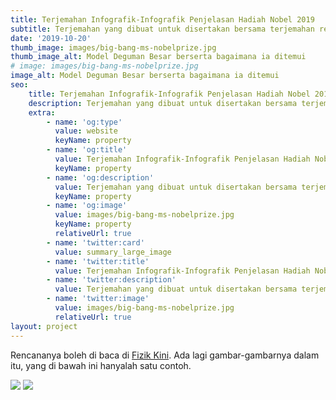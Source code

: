```yaml
---
title: Terjemahan Infografik-Infografik Penjelasan Hadiah Nobel 2019
subtitle: Terjemahan yang dibuat untuk disertakan bersama terjemahan rencananya
date: '2019-10-20'
thumb_image: images/big-bang-ms-nobelprize.jpg
thumb_image_alt: Model Deguman Besar berserta bagaimana ia ditemui
# image: images/big-bang-ms-nobelprize.jpg
image_alt: Model Deguman Besar berserta bagaimana ia ditemui
seo:
    title: Terjemahan Infografik-Infografik Penjelasan Hadiah Nobel 2019
    description: Terjemahan yang dibuat untuk disertakan bersama terjemahan rencananya
    extra:
        - name: 'og:type'
          value: website
          keyName: property
        - name: 'og:title'
          value: Terjemahan Infografik-Infografik Penjelasan Hadiah Nobel 2019
          keyName: property
        - name: 'og:description'
          value: Terjemahan yang dibuat untuk disertakan bersama terjemahan rencananya
          keyName: property
        - name: 'og:image'
          value: images/big-bang-ms-nobelprize.jpg
          keyName: property
          relativeUrl: true
        - name: 'twitter:card'
          value: summary_large_image
        - name: 'twitter:title'
          value: Terjemahan Infografik-Infografik Penjelasan Hadiah Nobel 2019
        - name: 'twitter:description'
          value: Terjemahan yang dibuat untuk disertakan bersama terjemahan rencananya
        - name: 'twitter:image'
          value: images/big-bang-ms-nobelprize.jpg
          relativeUrl: true
layout: project
---
```


Rencananya boleh di baca di <a href="https://fizikkini.com/huraian-ringkas-latar-belakang-di-sebalik-penerima-hadiah-nobel-fizik-2019/">Fizik Kini</a>. Ada lagi gambar-gambarnya dalam itu, yang di bawah ini hanyalah satu contoh.

<img src="/images/big-bang-en-nobelprize.png">
<img src="/images/big-bang-ms-nobelprize.jpg">
